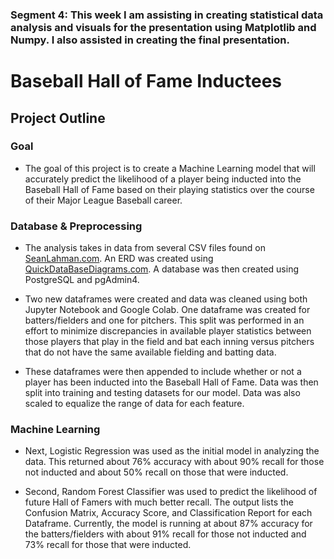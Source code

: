 ### Segment 4: This week I am assisting in creating statistical data analysis and visuals for the presentation using Matplotlib and Numpy. I also assisted in creating the final presentation.


# Baseball Hall of Fame Inductees 

## Project Outline

### Goal
- The goal of this project is to create a Machine Learning model that will accurately predict the likelihood of a player being inducted into the Baseball Hall of Fame based on their playing statistics over the course of their Major League Baseball career.

### Database & Preprocessing
- The analysis takes in data from several CSV files found on [SeanLahman.com](http://www.seanlahman.com/baseball-archive/statistics/). An ERD was created using [QuickDataBaseDiagrams.com](http://www.quickdatabasediagrams.com). A database was then created using PostgreSQL and pgAdmin4. 

- Two new dataframes were created and data was cleaned using both Jupyter Notebook and Google Colab. One dataframe was created for batters/fielders and one for pitchers. This split was performed in an effort to minimize discrepancies in available player statistics between those players that play in the field and bat each inning versus pitchers that do not have the same available fielding and batting data. 

- These dataframes were then appended to include whether or not a player has been inducted into the Baseball Hall of Fame. Data was then split into training and testing datasets for our model. Data was also scaled to equalize the range of data for each feature.

### Machine Learning
- Next, Logistic Regression was used as the initial model in analyzing the data. This returned about 76% accuracy with about 90% recall for those not inducted and about 50% recall on those that were inducted.

- Second, Random Forest Classifier was used to predict the likelihood of future Hall of Famers with much better recall. The output lists the Confusion Matrix, Accuracy Score, and Classification Report for each Dataframe. Currently, the model is running at about 87% accuracy for the batters/fielders with about 91% recall for those not inducted and 73% recall for those that were inducted.
